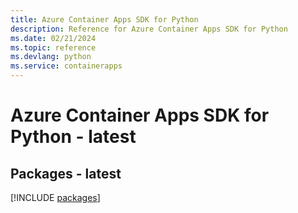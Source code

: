 ```yaml
---
title: Azure Container Apps SDK for Python
description: Reference for Azure Container Apps SDK for Python
ms.date: 02/21/2024
ms.topic: reference
ms.devlang: python
ms.service: containerapps
---
```

# Azure Container Apps SDK for Python - latest
## Packages - latest
[!INCLUDE [packages](container-apps-index.md)]